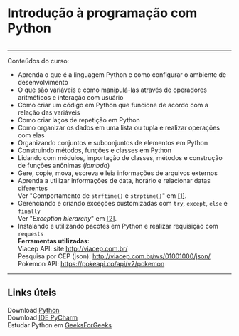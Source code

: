 # Introdução à programação com Python

<p align="center"><img src=""></p>

---

Conteúdos do curso: </br>

* Aprenda o que é a linguagem Python e como configurar o ambiente de desenvolvimento
* O que são variáveis e como manipulá-las através de operadores aritméticos e interação com usuário
* Como criar um código em Python que funcione de acordo com a  relação das variáveis
* Como criar laços de repetição em Python
* Como organizar os dados em uma lista ou tupla e realizar operações com elas 
* Organizando conjuntos e subconjuntos de elementos em Python
* Construindo métodos, funções e classes em Python
* Lidando com módulos, importação de classes, métodos e construção de funções anônimas (_lambda_)
* Gere, copie, mova, escreva e leia informações de arquivos externos
* Aprenda a utilizar informações de data, horário e relacionar datas diferentes
  </br>Ver "Comportamento de `strftime()` e `strptime()`" em [[1]](https://docs.python.org/pt-br/3.7/library/datetime.html#strftime-and-strptime-behavior).
* Gerenciando e criando exceções customizadas com `try`, `except`, `else` e `finally`
  </br>Ver "_Exception hierarchy_" em [[2]](https://docs.python.org/3/library/exceptions.html#exception-hierarchy).
* Instalando e utilizando pacotes em Python e realizar requisição com `requests` </br>
**Ferramentas utilizadas:** </br>
Viacep API: site http://viacep.com.br/ </br>
Pesquisa por CEP (json): http://viacep.com.br/ws/01001000/json/ </br>
Pokemon API: https://pokeapi.co/api/v2/pokemon </br>

---

## Links úteis

Download [Python](https://www.python.org/downloads/) </br>
Download [IDE PyCharm](https://www.jetbrains.com/pt-br/pycharm/download/#section=windows) </br>
Estudar Python em [GeeksForGeeks](https://www.geeksforgeeks.org/python-programming-language/?ref=shm)
